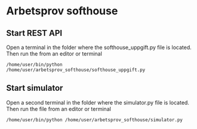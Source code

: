 # Arbetsprov softhouse
## Start REST API
Open a terminal in the folder where the softhouse_uppgift.py file is located. Then run the from an editor or terminal
```console
/home/user/bin/python /home/user/arbetsprov_softhouse/softhouse_uppgift.py
```
## Start simulator
Open a second terminal in the folder where the simulator.py file is located. Then run the file from an editor or terminal
```console
/home/user/bin/python /home/user/arbetsprov_softhouse/simulator.py
```
